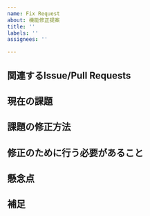 ```yaml
---
name: Fix Request
about: 機能修正提案
title: ''
labels: ''
assignees: ''

---
```


## 関連するIssue/Pull Requests

## 現在の課題

## 課題の修正方法

## 修正のために行う必要があること

## 懸念点

## 補足
